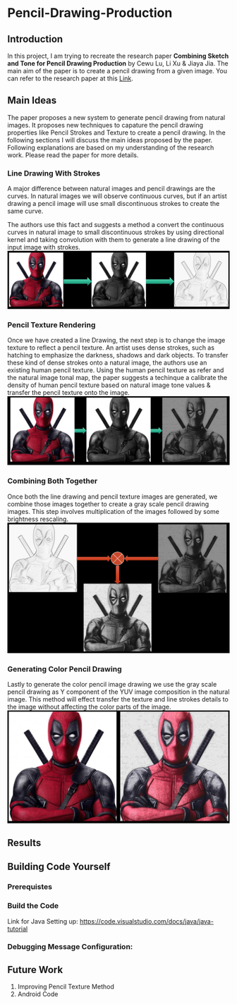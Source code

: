 # Pencil-Drawing-Production

## Introduction
In this project, I am trying to recreate the research paper **Combining Sketch and Tone for Pencil Drawing Production** by Cewu Lu, Li Xu & Jiaya Jia. The main aim of the paper is to create a pencil drawing from a given image. You can refer to the research paper at this [Link](http://www.cse.cuhk.edu.hk/~leojia/projects/pencilsketch/pencil_drawing.htm).

## Main Ideas
The paper proposes a new system to generate pencil drawing from natural images. It proposes new techniques to capature the pencil drawing properties like Pencil Strokes and Texture to create a pencil drawing. In the following sections I will discuss the main ideas proposed by the paper. Following explanations are based on my understanding of the research work. Please read the paper for more details.

### Line Drawing With Strokes
A major difference between natural images and pencil drawings are the curves. In natural images we will observe continuous curves, but if an artist drawing a pencil image will use small discontinuous strokes to create the same curve.

The authors use this fact and suggests a method a convert the continuous curves in natural image to small discontinuous strokes by using directional kernel and taking convolution with them to generate a line drawing of the input image with strokes.
![Line Drawing with Strokes](/Java/readme-images/LineStrokesGen.PNG "Line Drawing with Strokes") 

### Pencil Texture Rendering
Once we have created a line Drawing, the next step is to change the image texture to reflect a pencil texture. An artist uses dense strokes, such as hatching to emphasize the darkness, shadows and dark objects. To transfer these kind of dense strokes onto a natural image, the authors use an existing human pencil texture. Using the human pencil texture as refer and the natural image tonal map, the paper suggests a techinque a calibrate the density of human pencil texture based on natural image tone values & transfer the pencil texture onto the image.
![Pencil Texture Rendering](/Java/readme-images/PencilTextureRendering.PNG "Pencil Texture Rendering")

### Combining Both Together
Once both the line drawing and pencil texture images are generated, we combine those images together to create a gray scale pencil drawing images. This step involves multiplication of the images followed by some brightness rescaling.
![Gray Scale Pencil Drawing](/Java/readme-images/GrayPencilImage.PNG "Gray Scale Pencil Drawing")

### Generating Color Pencil Drawing
Lastly to generate the color pencil image drawing we use the gray scale pencil drawing as Y component of the YUV image composition in the natural image. This method will effect transfer the texture and line strokes details to the image without affecting the color parts of the image.
![Color Pencil Drawing](/Java/readme-images/ColorPencilImage.PNG "Color Pencil Drawing")

## Results



## Building Code Yourself

### Prerequistes

### Build the Code

Link for Java Setting up: https://code.visualstudio.com/docs/java/java-tutorial

### Debugging Message Configuration:


## Future Work
1. Improving Pencil Texture Method
2. Android Code
